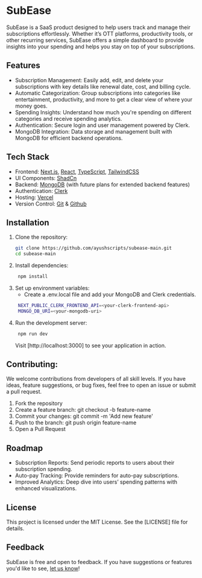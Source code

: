 <h1> <b>SubEase</b> </h1>

SubEase is a SaaS product designed to help users track and manage their subscriptions effortlessly. Whether it’s OTT platforms, productivity tools, or other recurring services, SubEase offers a simple dashboard to provide insights into your spending and helps you stay on top of your subscriptions.

## Features
- Subscription Management: Easily add, edit, and delete your subscriptions with key details like renewal date, cost, and billing cycle.
- Automatic Categorization: Group subscriptions into categories like entertainment, productivity, and more to get a clear view of where your money goes.
- Spending Insights: Understand how much you're spending on different categories and receive spending analytics.
- Authentication: Secure login and user management powered by Clerk.
- MongoDB Integration: Data storage and management built with MongoDB for efficient backend operations.

## Tech Stack
- Frontend: [Next.js](https://nextjs.org), [React](https://react.dev), [TypeScript](https://typescriptlang.org), [TailwindCSS](https://tailwindcss.com)
- UI Components: [ShadCn](https://ui.shadcn.com)
- Backend: [MongoDB](https://mongodb.com) (with future plans for extended backend features)
- Authentication: [Clerk](https://clerk.com)
- Hosting: [Vercel](https://vercel.com)
- Version Control: [Git](https://git-scm.com) & [Github](https://github.com)

## Installation
1. Clone the repository:
   ```bash
   git clone https://github.com/ayushscripts/subease-main.git
   cd subease-main
   ```
2. Install dependencies:
   ```bash
    npm install
    ```
3. Set up environment variables:
   - Create a .env.local file and add your MongoDB and Clerk credentials.
   ```bash
    NEXT_PUBLIC_CLERK_FRONTEND_API=<your-clerk-frontend-api>
    MONGO_DB_URI=<your-mongodb-uri>
    ```
4. Run the development server:
   ```bash
    npm run dev
    ```
   Visit [http://localhost:3000] to see your application in action.

## Contributing:
We welcome contributions from developers of all skill levels. If you have ideas, feature suggestions, or bug fixes, feel free to open an issue or submit a pull request.
1. Fork the repository
2. Create a feature branch: git checkout -b feature-name
3. Commit your changes: git commit -m 'Add new feature'
4. Push to the branch: git push origin feature-name
5. Open a Pull Request

## Roadmap
- Subscription Reports: Send periodic reports to users about their subscription spending.
- Auto-pay Tracking: Provide reminders for auto-pay subscriptions.
- Improved Analytics: Deep dive into users’ spending patterns with enhanced visualizations.

## License
This project is licensed under the MIT License. See the [LICENSE] file for details.

## Feedback
SubEase is free and open to feedback. If you have suggestions or features you'd like to see, [let us know](https://x.com/ayushfromindia)!
